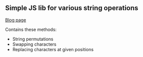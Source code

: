 <h2>Simple JS lib for various string operations</h2>

<p>
	<a href="http://www.ivansivak.net/blog/linkedlist-in-javascript-insertion-performance">Blog page</a>
</p>

<p>
	<div>
		Contains these methods:
	</div>
	<ul>
		<li>String permutations</li>
		<li>Swapping characters</li>
		<li>Replacing characters at given positions</li>
	</ul>
</p>